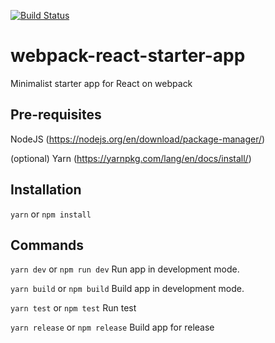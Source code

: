 [![Build Status](https://travis-ci.org/melvinsembrano/webpack-react-starter-app.svg?branch=master)](https://travis-ci.org/melvinsembrano/webpack-react-starter-app)

# webpack-react-starter-app
Minimalist starter app for React on webpack 

## Pre-requisites
NodeJS (https://nodejs.org/en/download/package-manager/)

(optional)
Yarn (https://yarnpkg.com/lang/en/docs/install/) 


## Installation
`yarn` or `npm install`

## Commands

`yarn dev` or `npm run dev`
Run app in development mode.

`yarn build` or `npm build`
Build app in development mode.

`yarn test` or `npm test`
Run test

`yarn release` or `npm release`
Build app for release
